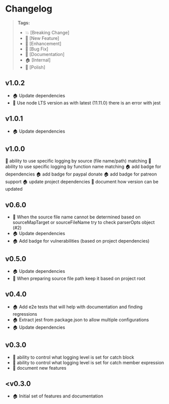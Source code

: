 # Changelog

> **Tags:**
> - :boom:       [Breaking Change]
> - :rocket:     [New Feature]
> - :lollipop:   [Enhancement]
> - :bug:        [Bug Fix]
> - :memo:       [Documentation]
> - :house:      [Internal]
> - :nail_care:  [Polish]


## v1.0.2
* :house: Update dependencies
* :bug: Use node LTS version as with latest (11.11.0) there is an error with jest


## v1.0.1
* :house: Update dependencies


## v1.0.0
:rocket: ability to use specific logging by source (file name/path) matching
:rocket: ability to use specific logging by function name matching
:house: add badge for dependencies
:house: add badge for paypal donate
:house: add badge for patreon support
:house: update project dependencies
:memo: document how version can be updated


## v0.6.0
* :lollipop: When the source file name cannot be determined based on sourceMapTarget or sourceFileName try to check parserOpts object (#2)
* :house: Update dependencies
* :house: Add badge for vulnerabilities (based on project dependencies)


## v0.5.0
* :house: Update dependencies
* :rocket: When preparing source file path keep it based on project root


## v0.4.0
* :house: Add e2e tests that will help with documentation and finding regressions
* :house: Extract jest from package.json to allow multiple configurations
* :house: Update dependencies


## v0.3.0
* :rocket: ability to control what logging level is set for catch block
* :rocket: ability to control what logging level is set for catch member expression
* :memo: document new features


## <v0.3.0
* :house: Initial set of features and documentation